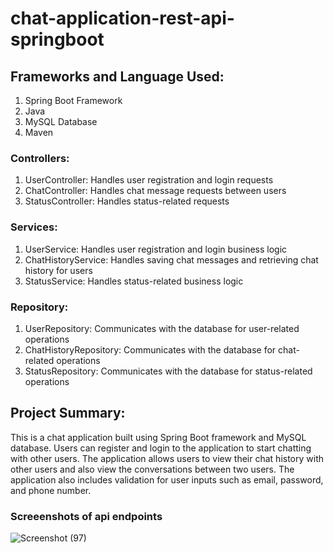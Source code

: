 # chat-application-rest-api-springboot
## Frameworks and Language Used:
1. Spring Boot Framework
2. Java
3. MySQL Database
4. Maven


### Controllers:
1. UserController: Handles user registration and login requests
2. ChatController: Handles chat message requests between users
3. StatusController: Handles status-related requests

### Services:
1. UserService: Handles user registration and login business logic
2. ChatHistoryService: Handles saving chat messages and retrieving chat history for users
3. StatusService: Handles status-related business logic

### Repository:
1. UserRepository: Communicates with the database for user-related operations
2. ChatHistoryRepository: Communicates with the database for chat-related operations
3. StatusRepository: Communicates with the database for status-related operations

## Project Summary:
This is a chat application built using Spring Boot framework and MySQL database. Users can register and login to the application to start chatting with other users. The application allows users to view their chat history with other users and also view the conversations between two users. The application also includes validation for user inputs such as email, password, and phone number.

### Screeenshots of api endpoints
![Screenshot (97)](https://user-images.githubusercontent.com/41718548/224241318-e174af02-db7f-49a3-add9-9c910a4c6902.png)
